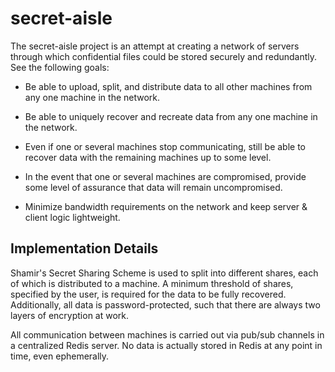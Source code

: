# secret-aisle

The secret-aisle project is an attempt at creating
a network of servers through which confidential files could be
stored securely and redundantly. See the following goals:

* Be able to upload, split, and distribute data to all 
other machines from any one machine in the network.

* Be able to uniquely recover and recreate data from
any one machine in the network.

* Even if one or several machines stop communicating, still 
be able to recover data with the remaining machines up to 
some level.

* In the event that one or several machines are compromised, 
provide some level of assurance that data will remain 
uncompromised.

* Minimize bandwidth requirements on the network and keep
server & client logic lightweight.

## Implementation Details

Shamir's Secret Sharing Scheme is used to split into 
different shares, each of which is distributed to a machine. A
minimum threshold of shares, specified by the user, is required 
for the data to be fully recovered. Additionally, all data is 
password-protected, such that there are always two layers of 
encryption at work.

All communication between machines is carried out via
pub/sub channels in a centralized Redis server. No
data is actually stored in Redis at any point in time, even
ephemerally.
